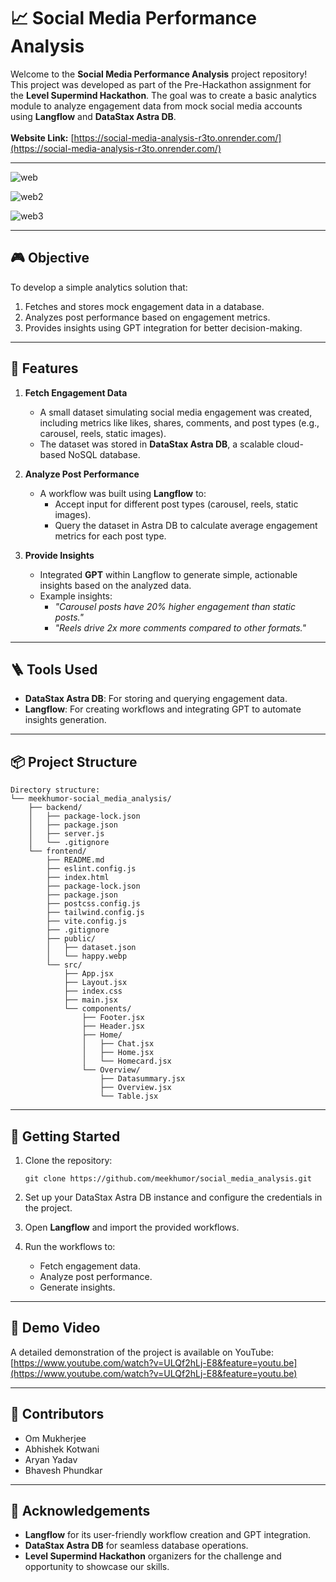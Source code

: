 📈 Social Media Performance Analysis
====================================

Welcome to the **Social Media Performance Analysis** project repository! This project was developed as part of the Pre-Hackathon assignment for the **Level Supermind Hackathon**. The goal was to create a basic analytics module to analyze engagement data from mock social media accounts using **Langflow** and **DataStax Astra DB**.
<br>
<br>
**Website Link:** [https://social-media-analysis-r3to.onrender.com/](https://social-media-analysis-r3to.onrender.com/)

* * * * *

![web](https://github.com/user-attachments/assets/2705c54e-4b43-479c-ac97-19c15b5b4ba9)

![web2](https://github.com/user-attachments/assets/db0395cf-3157-494f-80c6-cb217f04ee60)

![web3](https://github.com/user-attachments/assets/420c3340-3785-4002-b23d-58ec1f22d43b)

* * * * *

🎮 Objective
------------

To develop a simple analytics solution that:

1. Fetches and stores mock engagement data in a database.
2. Analyzes post performance based on engagement metrics.
3. Provides insights using GPT integration for better decision-making.

* * * * *

🔧 Features
-----------

1.  **Fetch Engagement Data**

    -   A small dataset simulating social media engagement was created, including metrics like likes, shares, comments, and post types (e.g., carousel, reels, static images).
    -   The dataset was stored in **DataStax Astra DB**, a scalable cloud-based NoSQL database.
2.  **Analyze Post Performance**

    -   A workflow was built using **Langflow** to:
        -   Accept input for different post types (carousel, reels, static images).
        -   Query the dataset in Astra DB to calculate average engagement metrics for each post type.
3.  **Provide Insights**

    -   Integrated **GPT** within Langflow to generate simple, actionable insights based on the analyzed data.
    -   Example insights:
        -   *"Carousel posts have 20% higher engagement than static posts."*
        -   *"Reels drive 2x more comments compared to other formats."*

* * * * *

🪜 Tools Used
-------------

-   **DataStax Astra DB**: For storing and querying engagement data.
-   **Langflow**: For creating workflows and integrating GPT to automate insights generation.

* * * * *

📦 Project Structure
--------------------

```
Directory structure:
└── meekhumor-social_media_analysis/
    ├── backend/
    │   ├── package-lock.json
    │   ├── package.json
    │   ├── server.js
    │   └── .gitignore
    └── frontend/
        ├── README.md
        ├── eslint.config.js
        ├── index.html
        ├── package-lock.json
        ├── package.json
        ├── postcss.config.js
        ├── tailwind.config.js
        ├── vite.config.js
        ├── .gitignore
        ├── public/
        │   ├── dataset.json
        │   └── happy.webp
        └── src/
            ├── App.jsx
            ├── Layout.jsx
            ├── index.css
            ├── main.jsx
            └── components/
                ├── Footer.jsx
                ├── Header.jsx
                ├── Home/
                │   ├── Chat.jsx
                │   ├── Home.jsx
                │   └── Homecard.jsx
                └── Overview/
                    ├── Datasummary.jsx
                    ├── Overview.jsx
                    └── Table.jsx

```

* * * * *

🚀 Getting Started
------------------

1.  Clone the repository:

    ```
    git clone https://github.com/meekhumor/social_media_analysis.git

    ```

2.  Set up your DataStax Astra DB instance and configure the credentials in the project.
3.  Open **Langflow** and import the provided workflows.
4.  Run the workflows to:
    -   Fetch engagement data.
    -   Analyze post performance.
    -   Generate insights.

* * * * *

🎥 Demo Video
-------------

A detailed demonstration of the project is available on YouTube: [https://www.youtube.com/watch?v=ULQf2hLj-E8&feature=youtu.be](https://www.youtube.com/watch?v=ULQf2hLj-E8&feature=youtu.be)

* * * * *



👤 Contributors
---------------

- Om Mukherjee
- Abhishek Kotwani
- Aryan Yadav
- Bhavesh Phundkar


* * * * *


🌟 Acknowledgements
-------------------

-   **Langflow** for its user-friendly workflow creation and GPT integration.
-   **DataStax Astra DB** for seamless database operations.
-   **Level Supermind Hackathon** organizers for the challenge and opportunity to showcase our skills.

